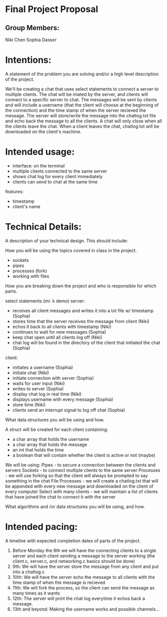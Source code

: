 # Final Project Proposal

## Group Members: 

Niki Chen
Sophia Dasser
       
# Intentions:

A statement of the problem you are solving and/or a high level description of the project.

We'll be creating a chat that uses select statements to connect a server to multiple clients. The chat will be iniated by the server, and clients will connect to a specific server to chat. The messages will be sent by clients and will include a username (that the client will choose at the beginning of the connection) and the time stamp of when the server recieved the message. The server will store/write the message into the chatlog.txt file and echo back the message to all the clients. A chat will only close when all the clients leave the chat. When a client leaves the chat, chatlog.txt will be downloaded on the client's machine.
    
# Intended usage:

- interface: on the terminal
- multiple clients connected to the same server
- shows chat log for every client immediately
- clients can send to chat at the same time  

features: 
* timestamp
* client's name

# Technical Details:

A description of your technical design. This should include:
   
How you will be using the topics covered in class in the project.

* sockets
* pipes
* processes (fork)
* working with files

How you are breaking down the project and who is responsible for which parts.

select statements (mr. k demo)
server:
* receives all client messages and writes it into a txt file w/ timestamp (Sophia)
* stores time that the server receives the message from client (Niki)
* echos it back to all clients with timestamp (Niki)
* continues to wait for new messages (Sophia)
* keep chat open until all clients log off (Niki)
* chat log will be found in the directory of the client that initiated the chat (Sophia)

client:
* initiates a username (Sophia)
* initiate chat (Niki)
* initiate connection with server (Sophia)
* waits for user input (Niki)
* writes to server (Sophia)
* display chat log in real time (Niki)
* displays username with every message (Sophia)
* store time (Niki)
* clients send an interrupt signal to log off chat (Sophia)

What data structures you will be using and how.

A struct will be created for each client containing:
* a char array that holds the username
* a char array that holds the message
* an int that holds the time
* a boolean that will contain whether the client is active or not (maybe)

We will be using:
Pipes - to secure a connection between the clients and servers
Sockets - to connect multiple clients to the same server
Processes - we will use forking so that the client will always be prompted to say something in the chat
File Processes - we will create a chatlog.txt that will be appended with every new message and downloaded on the client of every computer
Select with many clients - we will maintain a list of clients that have joined the chat to connect it with the server
     
What algorithms and /or data structures you will be using, and how.
    
# Intended pacing:

A timeline with expected completion dates of parts of the project.

1. Before Monday the 8th we will have the connecting clients to a single server and each client sending a message to the server working (the client.c, server.c, and networking.c basics should be done)
2. 9th: We will have the server store the message from any client and put into a chatlog.c
3. 10th: We will have the server echo the message to all clients with the time stamp of when the message is recieved
4. 11th: We will fork the process, so the client can send the message as many times as it wants
5. 12th: The server will print the chat log everytime it echos back a message.
6. 13th and beyond: Making the username works and possible channels...

